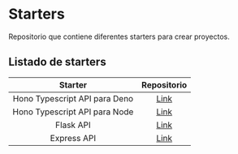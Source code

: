 # Starters

Repositorio que contiene diferentes starters para crear proyectos.

## Listado de starters

|            Starter            |                                    Repositorio                                     |
| :---------------------------: | :--------------------------------------------------------------------------------: |
| Hono Typescript API para Deno | [Link](https://github.com/carlosfernandezcabrero/hono-api-starter-typescript-deno) |
| Hono Typescript API para Node | [Link](https://github.com/carlosfernandezcabrero/hono-api-starter-typescript-node) |
|           Flask API           |        [Link](https://github.com/carlosfernandezcabrero/flask-api-starter)         |
|          Express API          |       [Link](https://github.com/carlosfernandezcabrero/express-api-starter)        |
